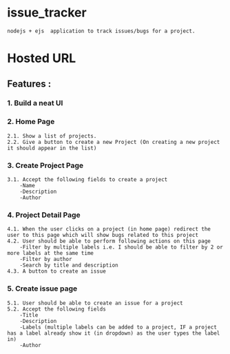 # issue_tracker
    nodejs + ejs  application to track issues/bugs for a project.
  
# Hosted URL
   
   
## Features :

### 1. Build a neat UI
### 2. Home Page
    2.1. Show a list of projects.
    2.2. Give a button to create a new Project (On creating a new project it should appear in the list)
### 3. Create Project Page
    3.1. Accept the following fields to create a project
        -Name
        -Description
        -Author
### 4. Project Detail Page
    4.1. When the user clicks on a project (in home page) redirect the user to this page which will show bugs related to this project
    4.2. User should be able to perform following actions on this page
        -Filter by multiple labels i.e. I should be able to filter by 2 or more labels at the same time
        -Filter by author
        -Search by title and description
    4.3. A button to create an issue
### 5. Create issue page
    5.1. User should be able to create an issue for a project
    5.2. Accept the following fields
        -Title
        -Description
        -Labels (multiple labels can be added to a project, IF a project has a label already show it (in dropdown) as the user types the label in)
        -Author
